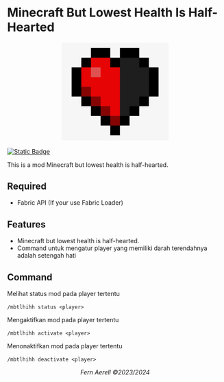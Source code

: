 # Minecraft But Lowest Health Is Half-Hearted

<p style="text-align: center;"><img src="src/main/resources/assets/mbtlhihh/icon.png" width="250"></p>

[![Static Badge](https://img.shields.io/badge/Version-1.0--1.20.1-green)](CHANGELOG.md)

This is a mod Minecraft but lowest health is half-hearted.

## Required
- Fabric API (If your use Fabric Loader)

## Features
- Minecraft but lowest health is half-hearted.
- Command untuk mengatur player yang memiliki darah terendahnya adalah setengah hati

## Command
Melihat status mod pada player tertentu
```
/mbtlhihh status <player>
```
Mengaktifkan mod pada player tertentu 
```
/mbtlhihh activate <player>
```
Menonaktifkan mod pada player tertentu
```
/mbtlhihh deactivate <player>
```

<p align="center"><i>Fern Aerell &copy;2023/2024</i></p>